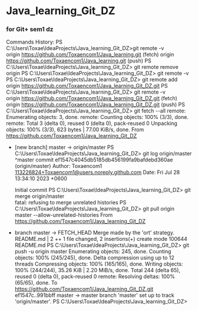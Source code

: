 # Java_learning_Git_DZ
### for Git+ sem1 dz

Commands History:
PS C:\Users\Toxae\IdeaProjects\Java_learning_Git_DZ>git remote -v          
origin  https://github.com/Toxaencom1/Java_learning.git (fetch)
origin  https://github.com/Toxaencom1/Java_learning.git (push)
PS C:\Users\Toxae\IdeaProjects\Java_learning_Git_DZ> git remote remove origin
PS C:\Users\Toxae\IdeaProjects\Java_learning_Git_DZ> git remote -v           
PS C:\Users\Toxae\IdeaProjects\Java_learning_Git_DZ> git remote add origin https://github.com/Toxaencom1/Java_learning_Git_DZ.git
PS C:\Users\Toxae\IdeaProjects\Java_learning_Git_DZ> git remote -v                                                               
origin  https://github.com/Toxaencom1/Java_learning_Git_DZ.git (fetch)
origin  https://github.com/Toxaencom1/Java_learning_Git_DZ.git (push)
PS C:\Users\Toxae\IdeaProjects\Java_learning_Git_DZ> git fetch --all
remote: Enumerating objects: 3, done.
remote: Counting objects: 100% (3/3), done.
remote: Total 3 (delta 0), reused 0 (delta 0), pack-reused 0
Unpacking objects: 100% (3/3), 623 bytes | 77.00 KiB/s, done.
From https://github.com/Toxaencom1/Java_learning_Git_DZ
* [new branch]      master     -> origin/master
  PS C:\Users\Toxae\IdeaProjects\Java_learning_Git_DZ> git log origin/master ^master
  commit ef1547c4045db5185db456199fa9bafdebd360ae (origin/master)
  Author: Toxaencom1 <113226824+Toxaencom1@users.noreply.github.com>
  Date:   Fri Jul 28 13:34:10 2023 +0600

  Initial commit
  PS C:\Users\Toxae\IdeaProjects\Java_learning_Git_DZ> git merge origin/master         
  fatal: refusing to merge unrelated histories
  PS C:\Users\Toxae\IdeaProjects\Java_learning_Git_DZ> git pull origin master --allow-unrelated-histories
  From https://github.com/Toxaencom1/Java_learning_Git_DZ
* branch            master     -> FETCH_HEAD
  Merge made by the 'ort' strategy.
  README.md | 2 ++
  1 file changed, 2 insertions(+)
  create mode 100644 README.md
  PS C:\Users\Toxae\IdeaProjects\Java_learning_Git_DZ> git push -u origin master
  Enumerating objects: 245, done.
  Counting objects: 100% (245/245), done.
  Delta compression using up to 12 threads
  Compressing objects: 100% (165/165), done.
  Writing objects: 100% (244/244), 35.26 KiB | 2.20 MiB/s, done.
  Total 244 (delta 65), reused 0 (delta 0), pack-reused 0
  remote: Resolving deltas: 100% (65/65), done.
  To https://github.com/Toxaencom1/Java_learning_Git_DZ.git
  ef1547c..991bbff  master -> master
  branch 'master' set up to track 'origin/master'.
  PS C:\Users\Toxae\IdeaProjects\Java_learning_Git_DZ>
